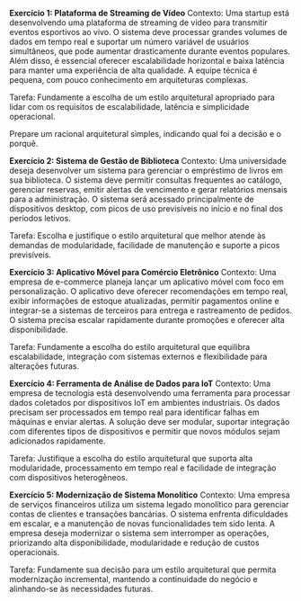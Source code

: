 **Exercício 1: Plataforma de Streaming de Vídeo**
Contexto:
Uma startup está desenvolvendo uma plataforma de streaming de vídeo para transmitir eventos esportivos ao vivo. O sistema deve processar grandes volumes de dados em tempo real e suportar um número variável de usuários simultâneos, que pode aumentar drasticamente durante eventos populares. Além disso, é essencial oferecer escalabilidade horizontal e baixa latência para manter uma experiência de alta qualidade. A equipe técnica é pequena, com pouco conhecimento em arquiteturas complexas.

Tarefa:
Fundamente a escolha de um estilo arquitetural apropriado para lidar com os requisitos de escalabilidade, latência e simplicidade operacional.

Prepare um racional arquitetural simples, indicando qual foi a decisão e o porquê.

**Exercício 2: Sistema de Gestão de Biblioteca**
Contexto:
Uma universidade deseja desenvolver um sistema para gerenciar o empréstimo de livros em sua biblioteca. O sistema deve permitir consultas frequentes ao catálogo, gerenciar reservas, emitir alertas de vencimento e gerar relatórios mensais para a administração. O sistema será acessado principalmente de dispositivos desktop, com picos de uso previsíveis no início e no final dos períodos letivos.

Tarefa:
Escolha e justifique o estilo arquitetural que melhor atende às demandas de modularidade, facilidade de manutenção e suporte a picos previsíveis.

**Exercício 3: Aplicativo Móvel para Comércio Eletrônico**
Contexto:
Uma empresa de e-commerce planeja lançar um aplicativo móvel com foco em personalização. O aplicativo deve oferecer recomendações em tempo real, exibir informações de estoque atualizadas, permitir pagamentos online e integrar-se a sistemas de terceiros para entrega e rastreamento de pedidos. O sistema precisa escalar rapidamente durante promoções e oferecer alta disponibilidade.

Tarefa:
Fundamente a escolha do estilo arquitetural que equilibra escalabilidade, integração com sistemas externos e flexibilidade para alterações futuras.

**Exercício 4: Ferramenta de Análise de Dados para IoT**
Contexto:
Uma empresa de tecnologia está desenvolvendo uma ferramenta para processar dados coletados por dispositivos IoT em ambientes industriais. Os dados precisam ser processados em tempo real para identificar falhas em máquinas e enviar alertas. A solução deve ser modular, suportar integração com diferentes tipos de dispositivos e permitir que novos módulos sejam adicionados rapidamente.

Tarefa:
Justifique a escolha do estilo arquitetural que suporta alta modularidade, processamento em tempo real e facilidade de integração com dispositivos heterogêneos.

**Exercício 5: Modernização de Sistema Monolítico**
Contexto:
Uma empresa de serviços financeiros utiliza um sistema legado monolítico para gerenciar contas de clientes e transações bancárias. O sistema enfrenta dificuldades em escalar, e a manutenção de novas funcionalidades tem sido lenta. A empresa deseja modernizar o sistema sem interromper as operações, priorizando alta disponibilidade, modularidade e redução de custos operacionais.

Tarefa:
Fundamente sua decisão para um estilo arquitetural que permita modernização incremental, mantendo a continuidade do negócio e alinhando-se às necessidades futuras.
